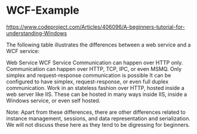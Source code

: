 # WCF-Example

https://www.codeproject.com/Articles/406096/A-beginners-tutorial-for-understanding-Windows

The following table illustrates the differences between a web service and a WCF service:

Web Service									WCF Service
Communication can happen over HTTP only.					Communication can happen over HTTP, TCP, IPC, or even MSMQ.
Only simplex and request-response communication is possible			It can be configured to have simplex, request-response, or even full duplex communication.
Work in an stateless fashion over HTTP, hosted inside a web server like IIS.	These can be hosted in many ways inside IIS, inside a Windows service, or even self hosted.

Note: Apart from these differences, there are other differences related to instance management, sessions, and data representation and serialization. We will not discuss these here as they tend to be digressing for beginners.